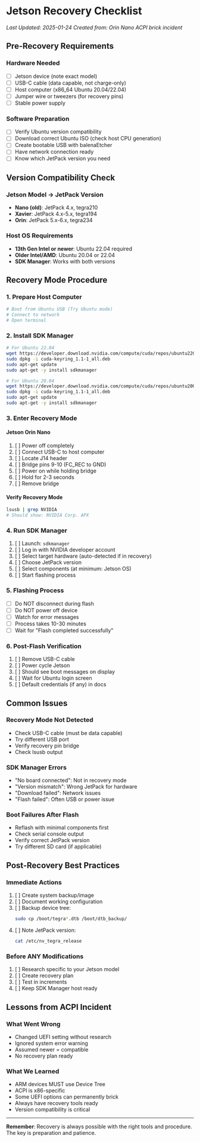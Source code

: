 # Jetson Recovery Checklist

*Last Updated: 2025-01-24*
*Created from: Orin Nano ACPI brick incident*

## Pre-Recovery Requirements

### Hardware Needed
- [ ] Jetson device (note exact model)
- [ ] USB-C cable (data capable, not charge-only)
- [ ] Host computer (x86_64 Ubuntu 20.04/22.04)
- [ ] Jumper wire or tweezers (for recovery pins)
- [ ] Stable power supply

### Software Preparation
- [ ] Verify Ubuntu version compatibility
- [ ] Download correct Ubuntu ISO (check host CPU generation)
- [ ] Create bootable USB with balenaEtcher
- [ ] Have network connection ready
- [ ] Know which JetPack version you need

## Version Compatibility Check

### Jetson Model → JetPack Version
- **Nano (old)**: JetPack 4.x, tegra210
- **Xavier**: JetPack 4.x-5.x, tegra194  
- **Orin**: JetPack 5.x-6.x, tegra234

### Host OS Requirements
- **13th Gen Intel or newer**: Ubuntu 22.04 required
- **Older Intel/AMD**: Ubuntu 20.04 or 22.04
- **SDK Manager**: Works with both versions

## Recovery Mode Procedure

### 1. Prepare Host Computer
```bash
# Boot from Ubuntu USB (Try Ubuntu mode)
# Connect to network
# Open terminal
```

### 2. Install SDK Manager
```bash
# For Ubuntu 22.04
wget https://developer.download.nvidia.com/compute/cuda/repos/ubuntu2204/x86_64/cuda-keyring_1.1-1_all.deb
sudo dpkg -i cuda-keyring_1.1-1_all.deb
sudo apt-get update
sudo apt-get -y install sdkmanager

# For Ubuntu 20.04
wget https://developer.download.nvidia.com/compute/cuda/repos/ubuntu2004/x86_64/cuda-keyring_1.1-1_all.deb
sudo dpkg -i cuda-keyring_1.1-1_all.deb
sudo apt-get update
sudo apt-get -y install sdkmanager
```

### 3. Enter Recovery Mode

#### Jetson Orin Nano
1. [ ] Power off completely
2. [ ] Connect USB-C to host computer
3. [ ] Locate J14 header
4. [ ] Bridge pins 9-10 (FC_REC to GND)
5. [ ] Power on while holding bridge
6. [ ] Hold for 2-3 seconds
7. [ ] Remove bridge

#### Verify Recovery Mode
```bash
lsusb | grep NVIDIA
# Should show: NVIDIA Corp. APX
```

### 4. Run SDK Manager
1. [ ] Launch: `sdkmanager`
2. [ ] Log in with NVIDIA developer account
3. [ ] Select target hardware (auto-detected if in recovery)
4. [ ] Choose JetPack version
5. [ ] Select components (at minimum: Jetson OS)
6. [ ] Start flashing process

### 5. Flashing Process
- [ ] Do NOT disconnect during flash
- [ ] Do NOT power off device
- [ ] Watch for error messages
- [ ] Process takes 10-30 minutes
- [ ] Wait for "Flash completed successfully"

### 6. Post-Flash Verification
1. [ ] Remove USB-C cable
2. [ ] Power cycle Jetson
3. [ ] Should see boot messages on display
4. [ ] Wait for Ubuntu login screen
5. [ ] Default credentials (if any) in docs

## Common Issues

### Recovery Mode Not Detected
- Check USB-C cable (must be data capable)
- Try different USB port
- Verify recovery pin bridge
- Check lsusb output

### SDK Manager Errors
- "No board connected": Not in recovery mode
- "Version mismatch": Wrong JetPack for hardware
- "Download failed": Network issues
- "Flash failed": Often USB or power issue

### Boot Failures After Flash
- Reflash with minimal components first
- Check serial console output
- Verify correct JetPack version
- Try different SD card (if applicable)

## Post-Recovery Best Practices

### Immediate Actions
1. [ ] Create system backup/image
2. [ ] Document working configuration
3. [ ] Backup device tree:
   ```bash
   sudo cp /boot/tegra*.dtb /boot/dtb_backup/
   ```
4. [ ] Note JetPack version:
   ```bash
   cat /etc/nv_tegra_release
   ```

### Before ANY Modifications
1. [ ] Research specific to your Jetson model
2. [ ] Create recovery plan
3. [ ] Test in increments
4. [ ] Keep SDK Manager host ready

## Lessons from ACPI Incident

### What Went Wrong
- Changed UEFI setting without research
- Ignored system error warning
- Assumed newer = compatible
- No recovery plan ready

### What We Learned
- ARM devices MUST use Device Tree
- ACPI is x86-specific
- Some UEFI options can permanently brick
- Always have recovery tools ready
- Version compatibility is critical

---

**Remember**: Recovery is always possible with the right tools and procedure. The key is preparation and patience.